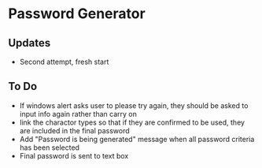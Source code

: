 # Password Generator

## Updates
- Second attempt, fresh start


## To Do
- If windows alert asks user to please try again, they should be asked to input info again rather than carry on
- link the charactor types so that if they are confirmed to be used, they are included in the final password
- Add "Password is being generated" message when all password criteria has been selected
- Final password is sent to text box
